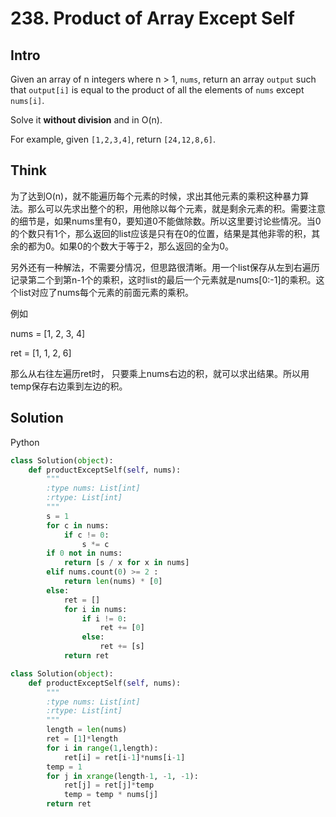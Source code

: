 # 238. Product of Array Except Self

## Intro

Given an array of n integers where n > 1, `nums`, return an array `output` such that `output[i]` is equal to the product of all the elements of `nums` except `nums[i]`.

Solve it **without division** and in O(n).

For example, given `[1,2,3,4]`, return `[24,12,8,6]`.

## Think

为了达到O(n)，就不能遍历每个元素的时候，求出其他元素的乘积这种暴力算法。那么可以先求出整个的积，用他除以每个元素，就是剩余元素的积。需要注意的细节是，如果nums里有0，要知道0不能做除数。所以这里要讨论些情况。当0的个数只有1个，那么返回的list应该是只有在0的位置，结果是其他非零的积，其余的都为0。如果0的个数大于等于2，那么返回的全为0。

另外还有一种解法，不需要分情况，但思路很清晰。用一个list保存从左到右遍历记录第二个到第n-1个的乘积，这时list的最后一个元素就是nums[0:-1]的乘积。这个list对应了nums每个元素的前面元素的乘积。

例如

nums = [1, 2, 3, 4]

ret = [1, 1, 2, 6]

那么从右往左遍历ret时， 只要乘上nums右边的积，就可以求出结果。所以用temp保存右边乘到左边的积。

## Solution

Python
 
```python
class Solution(object):
    def productExceptSelf(self, nums):
        """
        :type nums: List[int]
        :rtype: List[int]
        """
        s = 1
        for c in nums:
            if c != 0:
                s *= c
        if 0 not in nums:
            return [s / x for x in nums]
        elif nums.count(0) >= 2 :
            return len(nums) * [0]
        else:
            ret = []
            for i in nums:
                if i != 0:
                    ret += [0]  
                else:
                    ret += [s]
            return ret
```

```python
class Solution(object):
    def productExceptSelf(self, nums):
        """
        :type nums: List[int]
        :rtype: List[int]
        """
        length = len(nums)
        ret = [1]*length
        for i in range(1,length):
            ret[i] = ret[i-1]*nums[i-1]
        temp = 1
        for j in xrange(length-1, -1, -1):
            ret[j] = ret[j]*temp
            temp = temp * nums[j]
        return ret
```